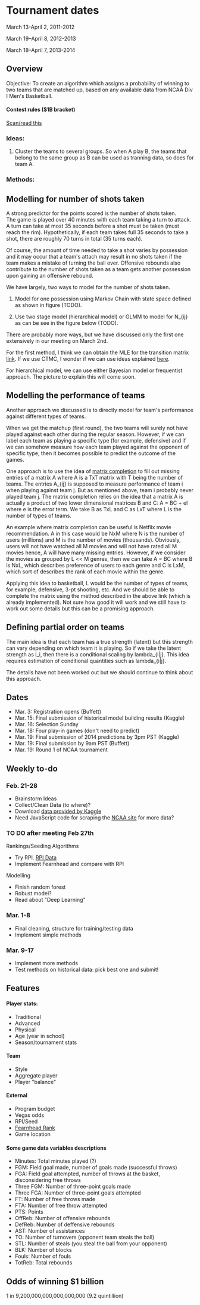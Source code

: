 # Tournament dates	

March 13-April 2, 2011-2012

March 19–April 8, 2012-2013

March 18–April 7, 2013-2014

Overview
--------
Objective: To create an algorithm which assigns a probability of winning to two teams that are matched up, based on any available data from NCAA Div I Men's Basketball.

#### Contest rules ($1B bracket)
[Scan/read this](http://www.quickenloansbracket.com/rules/rules.html)

### Ideas:

1. Cluster the teams to several groups. So when A play B, the teams that belong to the same group as B can be used as tranning data, so does for team A.

### Methods:

Modelling for number of shots taken
---

A strong predictor for the points scored is the number of shots taken.  
The game is played over 40 minutes with each team taking a turn to attack. A turn can take
at most 35 seconds before a shot must be taken (must reach the rim). Hypothetically, if each 
team takes full 35 seconds to take a shot, there are roughly 70 turns in total (35 turns each).

Of course, the amount of time needed to take a shot varies by possession and it may occur that
a team's attach may result in no shots taken if the team makes a mistake of turning the ball over.
Offensive rebounds also contribute to the number of shots taken as a team gets another possession 
upon gaining an offensive rebound.

We have largely, two ways to model for the number of shots taken.

1. Model for one possession using Markov Chain with state space defined as shown in figure (TODO).

2. Use two stage model (hierarchical model) or GLMM to model for N_{ij} as can be see in the figure below (TODO).

There are probably more ways, but we have discussed only the first one extensively in our meeting on March 2nd.

For the first method, I think we can obtain the MLE for the transition matrix [link](http://www.stat.cmu.edu/~cshalizi/462/lectures/06/markov-mle.pdf).
If we use CTMC, I wonder if we can use ideas explained [here](http://www.stat.ubc.ca/~bouchard/courses/stat547-sp2013-14/lecture/2014/02/05/lecture10.html).

For hierarchical model, we can use either Bayesian model or frequentist approach. The picture to explain this will come soon.

Modelling the performance of teams 
---

Another approach we discussed is to directly model for team's performance against different types of teams.

When we get the matchup (first round), the two teams will surely not have played against each other during the 
regular season. However, if we can label each team as playing a specific type (for example, defensive) and if
we can somehow measure how each team played against the opponent of specific type, then it becomes possible 
to predict the outcome of the games.

One approach is to use the idea of [matrix completion](http://jmlr.org/papers/volume11/mazumder10a/mazumder10a.pdf)
to fill out missing entries of a matrix A where A is a TxT matrix with T being the number of teams. 
The entries A_{ij} is supposed to measure performance of team i when playing against team j. But as mentioned above,
team i probably never played team j. The matrix completion relies on the idea that a matrix A is actually 
a product of two lower dimensional matrices B and C: A = BC + eI where e is the error term. 
We take B as TxL and C as LxT where L is the number of types of teams. 

An example where matrix completion can be useful is Netflix movie recommendation. A in this case would be
NxM where N is the number of users (millions) and M is the number of movies (thousands). Obviously, 
users will not have watched all M movies and will not have rated all M movies hence, A will have many missing
entries. However, if we consider the movies as grouped by L << M genres, then we can take A = BC where
B is NxL, which describes preference of users to each genre and C is LxM, which sort of describes
the rank of each movie within the genre.

Applying this idea to basketball, L would be the number of types of teams, for example, defensive, 3-pt shooting, etc.
And we should be able to complete the matrix using the method described in the above link (which is already implemented).
Not sure how good it will work and we still have to work out some details but this can be a promising approach.

Defining partial order on teams
---

The main idea is that each team has a true strength (latent) but this strength can vary depending 
on which team it is playing. So if we take the latent strength as l_i, then there is a conditional scaling by 
lambda\_{i|j}. This idea requires estimation of conditional quantities such as lambda\_{i|j}.

The details have not been worked out but we should continue to think about this approach.

Dates
--------

- Mar. 3: Registration opens (Buffett)
- Mar. 15: Final submission of historical model building results (Kaggle)
- Mar. 16: Selection Sunday
- Mar. 18: Four play-in games (don't need to predict)
- Mar. 19: Final submission of 2014 predictions by 3pm PST (Kaggle)
- Mar. 19: Final submission by 9am PST (Buffett)
- Mar. 19: Round 1 of NCAA tournament

Weekly to-do
------------

### Feb. 21-28
- Brainstorm Ideas
- Collect/Clean Data (to where)? 
- Download [data provided by Kaggle](http://www.kaggle.com/c/march-machine-learning-mania/data)
- Need JavaScript code for scraping the [NCAA site](http://stats.ncaa.org/team/inst_team_list) for more data?

### TO DO after meeting Feb 27th
Rankings/Seeding Algorithms
- Try RPI. [RPI Data](http://www.teamrankings.com/ncb/rpi/)
- Implement Fearnhead and compare with RPI

Modelling
- Finish random forest
- Robust model?
- Read about "Deep Learning"


### Mar. 1-8
- Final cleaning, structure for training/testing data
- Implement simple methods

### Mar. 9-17
- Implement more methods
- Test methods on historical data: pick best one and submit!

Features
-------------

#### Player stats:
- Traditional
- Advanced
- Physical
- Age (year in school)
- Season/tournament stats

#### Team
- Style
- Aggregate player
- Player "balance"

#### External
- Program budget
- Vegas odds
- RPI/Seed
- [Fearnhead Rank](http://www.maths.lancs.ac.uk/~fearnhea/Basketball.html)
- Game location


#### Some game data variables descriptions
- Minutes: Total minutes played (?)
- FGM: Field goal made, number of goals made (successful throws)
- FGA: Field goal attempted, number of throws at the basket, disconsidering free throws
- Three FGM: Number of three-point goals made
- Three FGA: Number of three-point goals attempted
- FT: Number of free throws made
- FTA: Number of free throw attempted
- PTS: Points
- OffReb: Number of offensive rebounds
- DefReb: Number of deffensive rebounds
- AST: Number of assistances
- TO: Number of turnovers (opponent team steals the ball)
- STL: Number of steals (you steal the ball from your opponent)
- BLK: Number of blocks
- Fouls: Number of fouls
- TotReb: Total rebounds

Odds of winning $1 billion
--------------------------

1 in 9,200,000,000,000,000,000 (9.2 quintillion)
